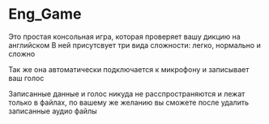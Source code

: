 # Eng_Game

Это простая консольная игра, которая проверяет вашу дикцию на английском
В ней присутсвует три вида сложности: легко, нормально и сложно

Так же она автоматически подключается к микрофону и записывает ваш голос

Записанные данные и голос никуда не расспространяются и лежат только в файлах, по вашему же желанию вы сможете после удалить записанные аудио файлы

